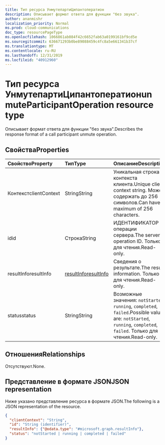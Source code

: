 ```yaml
---
title: Тип ресурса УнмутепартиЦипантоператион
description: Описывает формат ответа для функции "без звука".
author: ananmishr
localization_priority: Normal
ms.prod: cloud-communications
doc_type: resourcePageType
ms.openlocfilehash: 1066861ab084f42c6652fab63a0199161bf9cd5e
ms.sourcegitcommit: 636671293b0be89088459c4fc8a5e661341b37cf
ms.translationtype: MT
ms.contentlocale: ru-RU
ms.lasthandoff: 12/31/2019
ms.locfileid: "40912960"
---
```

# <a name="unmuteparticipantoperation-resource-type"></a><span data-ttu-id="7ebb7-103">Тип ресурса УнмутепартиЦипантоператион</span><span class="sxs-lookup"><span data-stu-id="7ebb7-103">unmuteParticipantOperation resource type</span></span>

<span data-ttu-id="7ebb7-104">Описывает формат ответа для функции "без звука".</span><span class="sxs-lookup"><span data-stu-id="7ebb7-104">Describes the response format of a call participant unmute operation.</span></span>

## <a name="properties"></a><span data-ttu-id="7ebb7-105">Свойства</span><span class="sxs-lookup"><span data-stu-id="7ebb7-105">Properties</span></span>

| <span data-ttu-id="7ebb7-106">Свойство</span><span class="sxs-lookup"><span data-stu-id="7ebb7-106">Property</span></span>                       | <span data-ttu-id="7ebb7-107">Тип</span><span class="sxs-lookup"><span data-stu-id="7ebb7-107">Type</span></span>                        | <span data-ttu-id="7ebb7-108">Описание</span><span class="sxs-lookup"><span data-stu-id="7ebb7-108">Description</span></span>                                                                                                                                       |
| :----------------------------- | :---------------------------| :-------------------------------------------------------------------------------------------------------------------------------------------------|
| <span data-ttu-id="7ebb7-109">Контекст</span><span class="sxs-lookup"><span data-stu-id="7ebb7-109">clientContext</span></span>                  | <span data-ttu-id="7ebb7-110">String</span><span class="sxs-lookup"><span data-stu-id="7ebb7-110">String</span></span>                      | <span data-ttu-id="7ebb7-111">Уникальная строка контекста клиента.</span><span class="sxs-lookup"><span data-stu-id="7ebb7-111">Unique client context string.</span></span> <span data-ttu-id="7ebb7-112">Может содержать до 256 символов.</span><span class="sxs-lookup"><span data-stu-id="7ebb7-112">Can have a maximum of 256 characters.</span></span>                                                                               |
| <span data-ttu-id="7ebb7-113">id</span><span class="sxs-lookup"><span data-stu-id="7ebb7-113">id</span></span>                             | <span data-ttu-id="7ebb7-114">Строка</span><span class="sxs-lookup"><span data-stu-id="7ebb7-114">String</span></span>                      | <span data-ttu-id="7ebb7-115">ИДЕНТИФИКАТОР операции сервера.</span><span class="sxs-lookup"><span data-stu-id="7ebb7-115">The server operation ID.</span></span> <span data-ttu-id="7ebb7-116">Только для чтения.</span><span class="sxs-lookup"><span data-stu-id="7ebb7-116">Read-only.</span></span>                                                                                            |
| <span data-ttu-id="7ebb7-117">resultInfo</span><span class="sxs-lookup"><span data-stu-id="7ebb7-117">resultInfo</span></span>                     | [<span data-ttu-id="7ebb7-118">resultInfo</span><span class="sxs-lookup"><span data-stu-id="7ebb7-118">resultInfo</span></span>](resultinfo.md) | <span data-ttu-id="7ebb7-119">Сведения о результате.</span><span class="sxs-lookup"><span data-stu-id="7ebb7-119">The result information.</span></span>  <span data-ttu-id="7ebb7-120">Только для чтения.</span><span class="sxs-lookup"><span data-stu-id="7ebb7-120">Read-only.</span></span>                                                                                            |
| <span data-ttu-id="7ebb7-121">status</span><span class="sxs-lookup"><span data-stu-id="7ebb7-121">status</span></span>                         | <span data-ttu-id="7ebb7-122">String</span><span class="sxs-lookup"><span data-stu-id="7ebb7-122">String</span></span>                      | <span data-ttu-id="7ebb7-123">Возможные значения: `notStarted`, `running`, `completed`, `failed`.</span><span class="sxs-lookup"><span data-stu-id="7ebb7-123">Possible values are: `notStarted`, `running`, `completed`, `failed`.</span></span> <span data-ttu-id="7ebb7-124">Только для чтения.</span><span class="sxs-lookup"><span data-stu-id="7ebb7-124">Read-only.</span></span>                                                 |

## <a name="relationships"></a><span data-ttu-id="7ebb7-125">Отношения</span><span class="sxs-lookup"><span data-stu-id="7ebb7-125">Relationships</span></span>
<span data-ttu-id="7ebb7-126">Отсутствуют.</span><span class="sxs-lookup"><span data-stu-id="7ebb7-126">None.</span></span>

## <a name="json-representation"></a><span data-ttu-id="7ebb7-127">Представление в формате JSON</span><span class="sxs-lookup"><span data-stu-id="7ebb7-127">JSON representation</span></span>

<span data-ttu-id="7ebb7-128">Ниже указано представление ресурса в формате JSON.</span><span class="sxs-lookup"><span data-stu-id="7ebb7-128">The following is a JSON representation of the resource.</span></span>

<!-- {
  "blockType": "resource",
  "optionalProperties": [

  ],
  "@odata.type": "microsoft.graph.unmuteParticipantOperation"
}-->
```json
{
  "clientContext": "String",
  "id": "String (identifier)",
  "resultInfo": {"@odata.type": "#microsoft.graph.resultInfo"},
  "status": "notStarted | running | completed | failed"
}
```

<!-- uuid: 8fcb5dbc-d5aa-4681-8e31-b001d5168d79
2015-10-25 14:57:30 UTC -->
<!-- {
  "type": "#page.annotation",
  "description": "unmuteParticipantOperation resource",
  "keywords": "",
  "section": "documentation",
  "tocPath": ""
}-->
